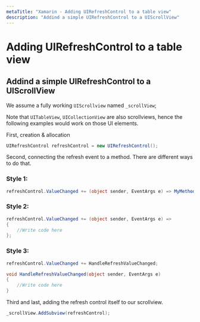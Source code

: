 ```yaml
---
metaTitle: "Xamarin - Adding UIRefreshControl to a table view"
description: "Addind a simple UIRefreshControl to a UIScrollView"
---
```


# Adding UIRefreshControl to a table view




## Addind a simple UIRefreshControl to a UIScrollView


We assume a fully working `UIScrollview` named `_scrollView`;

Note that `UITableView`, `UICollectionView` are also scrollviews, hence the following examples would work on those UI elements.

First, creation & allocation

```cs
UIRefreshControl refreshControl = new UIRefreshControl();

```

Second, connecting the refresh event to a method. There are different ways to do that.

### Style 1:

```cs
refreshControl.ValueChanged += (object sender, EventArgs e) => MyMethodCall();

```

### Style 2:

```cs
refreshControl.ValueChanged += (object sender, EventArgs e) =>
{
    //Write code here
};

```

### Style 3:

```cs
refreshControl.ValueChanged += HandleRefreshValueChanged;

void HandleRefreshValueChanged(object sender, EventArgs e)
{
    //Write code here
}

```

Third and last, adding the refresh control itself to our scrollview.

```cs
_scrollView.AddSubview(refreshControl);

```

